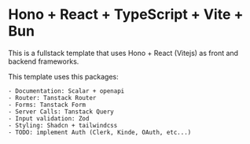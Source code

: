 # Hono + React + TypeScript + Vite + Bun

This is a fullstack template that uses Hono + React (Vitejs) as front and backend frameworks.

This template uses this packages:

    - Documentation: Scalar + openapi
    - Router: Tanstack Router
    - Forms: Tanstack Form
    - Server Calls: Tanstack Query
    - Input validation: Zod
    - Styling: Shadcn + tailwindcss
    - TODO: implement Auth (Clerk, Kinde, OAuth, etc...)
